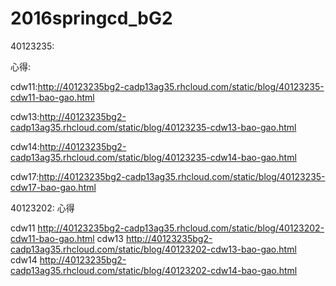 # 2016springcd_bG2

40123235:

心得:

cdw11:http://40123235bg2-cadp13ag35.rhcloud.com/static/blog/40123235-cdw11-bao-gao.html

cdw13:http://40123235bg2-cadp13ag35.rhcloud.com/static/blog/40123235-cdw13-bao-gao.html

cdw14:http://40123235bg2-cadp13ag35.rhcloud.com/static/blog/40123235-cdw14-bao-gao.html

cdw17:http://40123235bg2-cadp13ag35.rhcloud.com/static/blog/40123235-cdw17-bao-gao.html

40123202:
心得

cdw11 http://40123235bg2-cadp13ag35.rhcloud.com/static/blog/40123202-cdw11-bao-gao.html
cdw13 http://40123235bg2-cadp13ag35.rhcloud.com/static/blog/40123202-cdw13-bao-gao.html
cdw14 http://40123235bg2-cadp13ag35.rhcloud.com/static/blog/40123202-cdw14-bao-gao.html
